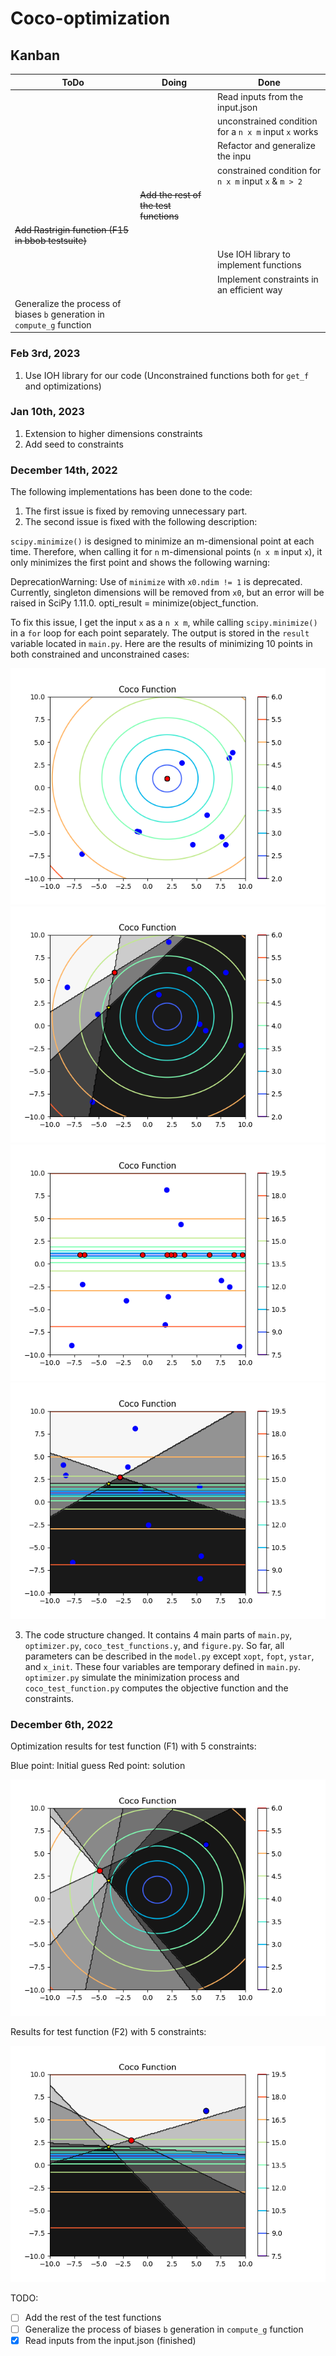 # Coco-optimization


## Kanban
| ToDo                                                                    | Doing                                     | Done                                                |
|-------------------------------------------------------------------------|-------------------------------------------|-----------------------------------------------------|
 |                                                                         |                                           | Read inputs from the input.json                     |
 |                                                                         |                                           | unconstrained condition for a `n x m` input `x` works ||                                                                         |                                    | constrained condition for `n x 2` input `x` works     |
|                                                                         |                                           | Refactor and generalize the inpu                    |
|                                                                         |                                           | constrained condition for `n x m` input `x` & `m > 2` |
|                                                                         | ~~Add the rest of the test functions~~    |                                                     |
| ~~Add Rastrigin function (F15 in bbob testsuite)~~                      |                                           |                                                     |
|  |                                           | Use IOH library to implement functions              |
|  |  |  Implement constraints in an efficient way                                                   |
| Generalize the process of biases `b` generation in `compute_g` function |                                           |                                                     |

### Feb 3rd, 2023
1. Use IOH library for our code (Unconstrained functions both for `get_f` and optimizations)

### Jan 10th, 2023
1. Extension to higher dimensions constraints
2. Add seed to constraints


### December 14th, 2022
The following implementations has been done to the code:
1. The first issue is fixed by removing unnecessary part.
2. The second issue is fixed with the following description:

`scipy.minimize()` is designed to minimize an m-dimensional point at each time. Therefore, when calling it for `n` m-dimensional points (`n x m` input `x`), it only minimizes the first point and shows the following warning:

DeprecationWarning: Use of `minimize` with `x0.ndim != 1` is deprecated. Currently, singleton dimensions will be removed from `x0`, but an error will be raised in SciPy 1.11.0. opti_result = minimize(object_function.

To fix this issue, I get the input `x` as a `n x m`, while calling `scipy.minimize()` in a `for` loop for each point separately. The output is stored in the `result` variable located in `main.py`. Here are the results of minimizing 10 points in both constrained and unconstrained cases:

<img title="title" alt="Alt text" src="images/f1-10p.png">
<img title="title" alt="Alt text" src="images/f1-10p-c3.png">
<img title="title" alt="Alt text" src="images/f2-10p.png">
<img title="title" alt="Alt text" src="images/f2-10p-c3.png">

3. The code structure changed. It contains 4 main parts of `main.py`, `optimizer.py`, `coco_test_functions.y`, and `figure.py`. So far, all parameters can be described in the `model.py` except `xopt`, `fopt`, `ystar`, and `x_init`. These four variables are temporary defined in `main.py`. `optimizer.py` simulate the minimization process and `coco_test_function.py` computes the objective function and the constraints.

### December 6th, 2022
Optimization results for test function (F1) with 5 constraints:

Blue point: Initial guess
Red point: solution 

<img title="a title" alt="Alt text" src="images/Figure_1.png">

Results for test function (F2) with 5 constraints:

<img title="a title" alt="Alt text" src="images/Figure_2.png">


TODO:

- [ ] Add the rest of the test functions
- [ ] Generalize the process of biases `b` generation in `compute_g` function 
- [x] Read inputs from the input.json (finished)
